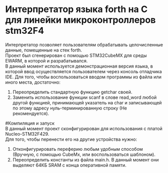 ﻿# Интерпретатор языка forth на C для линейки микроконтроллеров stm32F4  
Интерпретатор позволяет пользователям обрабатывать целочисленные данные, помещенные на стек forth.  
Проект был сгенерирован с помощью STM32CubeMX для среды EWARM, в которой и разрабатывался.   
В данный момент используется демонстрационная версия языка, в которой ввод осуществляется пользователем через консоль отладчика IDE. Для того, чтобы воспользоваться вводом программы из файла или иного места, достаточно:  
1. Переопределить стандартную функцию getchar своей.  
2. Заменить использование функции scanf в слове read_word любой другой функцией, принимающей указатель на char и записывающей по этому адресу нуль-терминированную строку (Не рекомендуется).

#Компиляция и запуск  
В данный момент проект сконфигурирован для использования с платой Nucleo-STM32F429.  
Для того, чтобы перенести его на другие устройства нужно:  
1. Отконфигурировать переферию любым удобным способом (Вручную, с помощью CubeMx, или воспользоваться шаблоном).  
2. Переопределить константы из файла main.h. В данный момент они выделяют 64КБ SRAM с конца оперативной памяти.  

